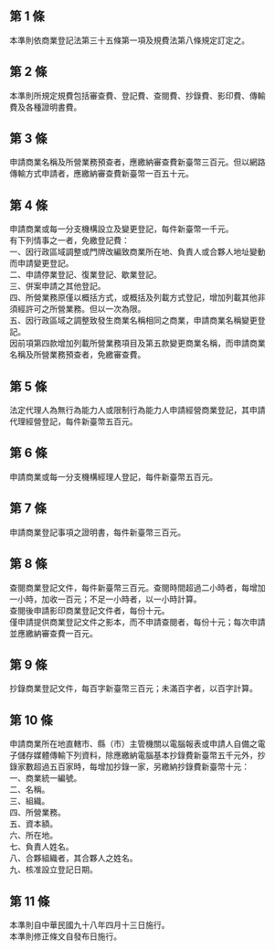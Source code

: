 第 1 條
-------
本準則依商業登記法第三十五條第一項及規費法第八條規定訂定之。

第 2 條
-------
本準則所規定規費包括審查費、登記費、查閱費、抄錄費、影印費、傳輸  
費及各種證明書費。

第 3 條
-------
申請商業名稱及所營業務預查者，應繳納審查費新臺幣三百元。但以網路  
傳輸方式申請者，應繳納審查費新臺幣一百五十元。

第 4 條
-------
申請商業或每一分支機構設立及變更登記，每件新臺幣一千元。  
有下列情事之一者，免繳登記費：  
一、因行政區域調整或門牌改編致商業所在地、負責人或合夥人地址變動  
    而申請變更登記。  
二、申請停業登記、復業登記、歇業登記。  
三、併案申請之其他登記。  
四、所營業務原僅以概括方式，或概括及列載方式登記，增加列載其他非  
    須經許可之所營業務。但以一次為限。  
五、因行政區域之調整致發生商業名稱相同之商業，申請商業名稱變更登  
    記。  
因前項第四款增加列載所營業務項目及第五款變更商業名稱，而申請商業  
名稱及所營業務預查者，免繳審查費。

第 5 條
-------
法定代理人為無行為能力人或限制行為能力人申請經營商業登記，其申請  
代理經營登記，每件新臺幣五百元。

第 6 條
-------
申請商業或每一分支機構經理人登記，每件新臺幣五百元。

第 7 條
-------
申請商業登記事項之證明書，每件新臺幣三百元。

第 8 條
-------
查閱商業登記文件，每件新臺幣三百元。查閱時間超過二小時者，每增加  
一小時，加收一百元；不足一小時者，以一小時計算。  
查閱後申請影印商業登記文件者，每份十元。  
僅申請提供商業登記文件之影本，而不申請查閱者，每份十元；每次申請  
並應繳納審查費一百元。

第 9 條
-------
抄錄商業登記文件，每百字新臺幣三百元；未滿百字者，以百字計算。

第 10 條
--------
申請商業所在地直轄市、縣（市）主管機關以電腦報表或申請人自備之電  
子儲存媒體傳輸下列資料，除應繳納電腦基本抄錄費新臺幣五千元外，抄  
錄家數超過五百家時，每增加抄錄一家，另繳納抄錄費新臺幣十元：  
一、商業統一編號。  
二、名稱。  
三、組織。  
四、所營業務。  
五、資本額。  
六、所在地。  
七、負責人姓名。  
八、合夥組織者，其合夥人之姓名。  
九、核准設立登記日期。

第 11 條
--------
本準則自中華民國九十八年四月十三日施行。  
本準則修正條文自發布日施行。

